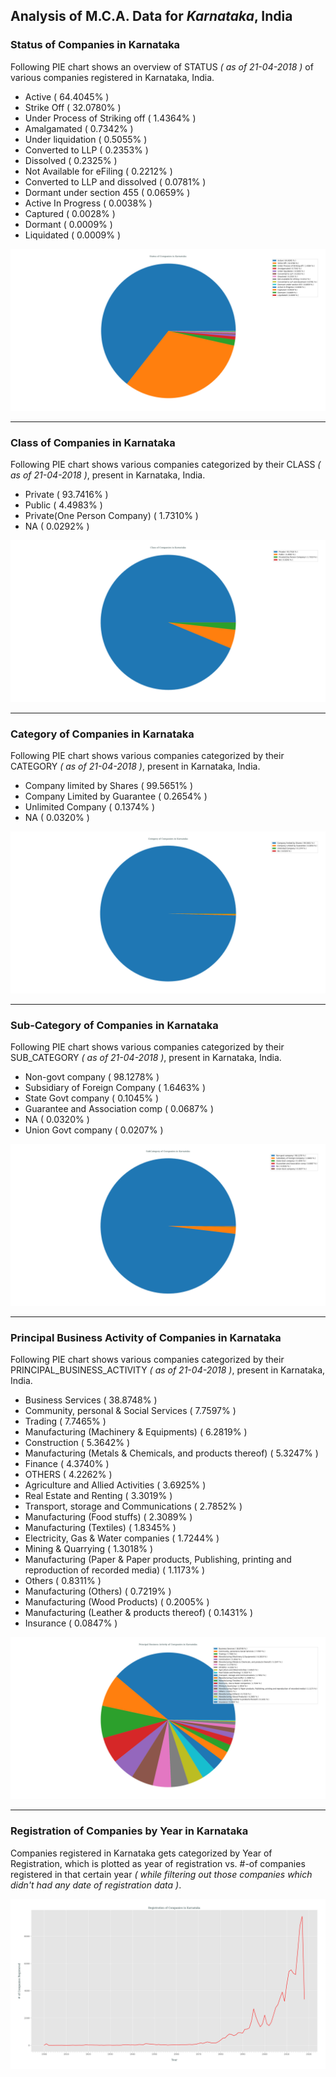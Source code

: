 ## Analysis of M.C.A. Data for _Karnataka_, India
### Status of Companies in Karnataka
Following PIE chart shows an overview of STATUS _( as of 21-04-2018 )_ of various companies registered in Karnataka, India.
- Active ( 64.4045% )
- Strike Off ( 32.0780% )
- Under Process of Striking off ( 1.4364% )
- Amalgamated ( 0.7342% )
- Under liquidation ( 0.5055% )
- Converted to LLP ( 0.2353% )
- Dissolved ( 0.2325% )
- Not Available for eFiling ( 0.2212% )
- Converted to LLP and dissolved ( 0.0781% )
- Dormant under section 455 ( 0.0659% )
- Active In Progress ( 0.0038% )
- Captured ( 0.0028% )
- Dormant ( 0.0009% )
- Liquidated ( 0.0009% )

![status_of_companies_in_karnataka](../plots/mca_karnataka_21042018_company_status.png)

---
### Class of Companies in Karnataka
Following PIE chart shows various companies categorized by their CLASS _( as of 21-04-2018 )_, present in Karnataka, India.
- Private ( 93.7416% )
- Public ( 4.4983% )
- Private(One Person Company) ( 1.7310% )
- NA ( 0.0292% )

![companies_categorized_by_class_in_karnataka](../plots/mca_karnataka_21042018_company_class.png)

---
### Category of Companies in Karnataka
Following PIE chart shows various companies categorized by their CATEGORY _( as of 21-04-2018 )_, present in Karnataka, India.
- Company limited by Shares ( 99.5651% )
- Company Limited by Guarantee ( 0.2654% )
- Unlimited Company ( 0.1374% )
- NA ( 0.0320% )

![companies_categorized_by_category_in_karnataka](../plots/mca_karnataka_21042018_company_category.png)

---
### Sub-Category of Companies in Karnataka
Following PIE chart shows various companies categorized by their SUB_CATEGORY _( as of 21-04-2018 )_, present in Karnataka, India.
- Non-govt company ( 98.1278% )
- Subsidiary of Foreign Company ( 1.6463% )
- State Govt company ( 0.1045% )
- Guarantee and Association comp ( 0.0687% )
- NA ( 0.0320% )
- Union Govt company ( 0.0207% )

![companies_categorized_by_subCategory_in_karnataka](../plots/mca_karnataka_21042018_company_subCategory.png)

---
### Principal Business Activity of Companies in Karnataka
Following PIE chart shows various companies categorized by their PRINCIPAL_BUSINESS_ACTIVITY _( as of 21-04-2018 )_, present in Karnataka, India.
- Business Services ( 38.8748% )
- Community, personal & Social Services ( 7.7597% )
- Trading ( 7.7465% )
- Manufacturing (Machinery & Equipments) ( 6.2819% )
- Construction ( 5.3642% )
- Manufacturing (Metals & Chemicals, and products thereof) ( 5.3247% )
- Finance ( 4.3740% )
- OTHERS ( 4.2262% )
- Agriculture and Allied Activities ( 3.6925% )
- Real Estate and Renting ( 3.3019% )
- Transport, storage and Communications ( 2.7852% )
- Manufacturing (Food stuffs) ( 2.3089% )
- Manufacturing (Textiles) ( 1.8345% )
- Electricity, Gas & Water companies ( 1.7244% )
- Mining & Quarrying ( 1.3018% )
- Manufacturing (Paper & Paper products, Publishing, printing and reproduction of recorded media) ( 1.1173% )
- Others ( 0.8311% )
- Manufacturing (Others) ( 0.7219% )
- Manufacturing (Wood Products) ( 0.2005% )
- Manufacturing (Leather & products thereof) ( 0.1431% )
- Insurance ( 0.0847% )

![companies_categorized_by_principalBusinessActivity_in_karnataka](../plots/mca_karnataka_21042018_company_principalBusinessActivity.png)

---
### Registration of Companies by Year in Karnataka
Companies registered in Karnataka gets categorized by Year of Registration, which is plotted as year of registration vs. #-of companies registered in that certain year _( while filtering out those companies which didn't had any date of registration data )_.

![registration_of_companies_yearly_in_karnataka](../plots/mca_karnataka_21042018_company_dateOfRegistration.png)
